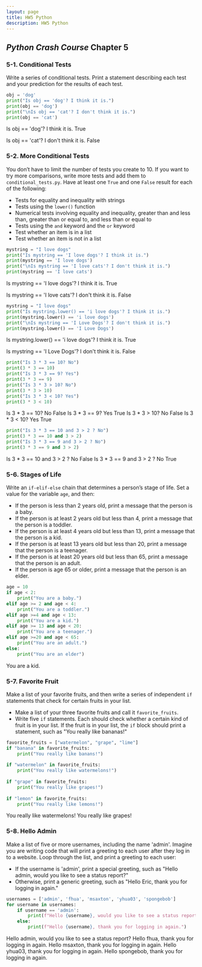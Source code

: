 ```yaml
---
layout: page
title: HW5 Python
description: HW5 Python
---
```


## _Python Crash Course_ Chapter 5


### 5-1. Conditional Tests
Write a series of conditional tests. Print a statement describing each test and your prediction for the results of each test. 


```python
obj = 'dog'
print("Is obj == 'dog'? I think it is.")
print(obj == 'dog')
print("\nIs obj == 'cat'? I don't think it is.")
print(obj == 'cat')

```
Is obj == 'dog'? I think it is.
True

Is obj == 'cat'? I don't think it is.
False

### 5-2. More Conditional Tests
You don’t have to limit the number of tests you create to 10. If you want to try more comparisons, write more tests and add them to `conditional_tests.py`. Have at least one `True` and one `False` result for each of the following:
- Tests for equality and inequality with strings
- Tests using the `lower()` function
- Numerical tests involving equality and inequality, greater than and less than, greater than or equal to, and less than or equal to
- Tests using the `and` keyword and the `or` keyword
- Test whether an item is in a list
- Test whether an item is not in a list

```python
mystring = "I love dogs"
print("Is mystring == 'I love dogs'? I think it is.")
print(mystring == 'I love dogs')
print("\nIs mystring == 'I love cats'? I don't think it is.")
print(mystring == 'I love cats')
```
Is mystring == 'I love dogs'? I think it is.
True

Is mystring == 'I love cats'? I don't think it is.
False

```python
mystring = "I love dogs"
print("Is mystring.lower() == 'i love dogs'? I think it is.")
print(mystring.lower() == 'i love dogs')
print("\nIs mystring == 'I Love Dogs'? I don't think it is.")
print(mystring.lower() == 'I Love Dogs')
```
Is mystring.lower() == 'i love dogs'? I think it is.
True

Is mystring == 'I Love Dogs'? I don't think it is.
False

```python
print("Is 3 * 3 == 10? No")
print(3 * 3 == 10)
print("Is 3 * 3 == 9? Yes")
print(3 * 3 == 9)
print("Is 3 * 3 > 10? No")
print(3 * 3 > 10)
print("Is 3 * 3 < 10? Yes")
print(3 * 3 < 10)
```
Is 3 * 3 == 10? No
False
Is 3 * 3 == 9? Yes
True
Is 3 * 3 > 10? No
False
Is 3 * 3 < 10? Yes
True

```python
print("Is 3 * 3 == 10 and 3 > 2 ? No")
print(3 * 3 == 10 and 3 > 2)
print("Is 3 * 3 == 9 and 3 > 2 ? No")
print(3 * 3 == 9 and 3 > 2)
```
Is 3 * 3 == 10 and 3 > 2 ? No
False
Is 3 * 3 == 9 and 3 > 2 ? No
True


### 5-6. Stages of Life

Write an `if-elif-else` chain that determines a person’s stage of life. Set a value for the variable `age`, and then:

- If the person is less than 2 years old, print a message that the person is a baby.
- If the person is at least 2 years old but less than 4, print a message that the person is a toddler.
- If the person is at least 4 years old but less than 13, print a message that the person is a kid.
- If the person is at least 13 years old but less than 20, print a message that the person is a teenager.
- If the person is at least 20 years old but less than 65, print a message that the person is an adult.
- If the person is age 65 or older, print a message that the person is an elder.


```python
age = 10
if age < 2:
    print("You are a baby.")
elif age >= 2 and age < 4:
    print("You are a toddler.")
elif age >=4 and age < 13:
    print("You are a kid.")
elif age >= 13 and age < 20:
    print("You are a teenager.")
elif age >=20 and age < 65:
    print("You are an adult.")
else:
    print("You are an elder")
```
You are a kid.

### 5-7. Favorite Fruit

Make a list of your favorite fruits, and then write a series of independent `if` statements that check for certain fruits in your list.

- Make a list of your three favorite fruits and call it `favorite_fruits`.
- Write five `if` statements. Each should check whether a certain kind of fruit is in your list. If the fruit is in your list, the `if` block should print a statement, such as "You really like bananas!"

```python
favorite_fruits = ["watermelon", "grape", "lime"]
if "banana" in favorite_fruits:
    print("You really like banans!")
    
if "watermelon" in favorite_fruits:
    print("You really like watermelons!")
    
if "grape" in favorite_fruits:
    print("You really like grapes!")
    
if "lemon" in favorite_fruits:
    print("You really like lemons!")
```

You really like watermelons!
You really like grapes!

### 5-8. Hello Admin

Make a list of five or more usernames, including the name 'admin'. Imagine you are writing code that will print a greeting to each user after they log in to a website. Loop through the list, and print a greeting to each user:

- If the username is 'admin', print a special greeting, such as "Hello admin, would you like to see a status report?"
- Otherwise, print a generic greeting, such as "Hello Eric, thank you for logging in again."

```python
usernames = ['admin', 'fhua', 'msaxton', 'yhua03', 'spongebob']
for username in usernames:
    if username == 'admin':
        print(f"Hello {username}, would you like to see a status report?")
    else:
        print(f"Hello {username}, thank you for logging in again.")
```

Hello admin, would you like to see a status report?
Hello fhua, thank you for logging in again.
Hello msaxton, thank you for logging in again.
Hello yhua03, thank you for logging in again.
Hello spongebob, thank you for logging in again.

